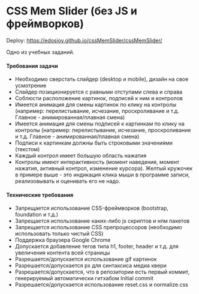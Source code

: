 # CSS Mem Slider (без JS и фреймворков)

Deploy: https://edosjoy.github.io/cssMemSlider/cssMemSlider/

Одно из учебных заданий.

#### Требования задачи
* Необходимо сверстать слайдер (desktop и mobile), дизайн на свое усмотрение
* Слайдер позиционируется с равными отступами слева и справа
* Соблюсти расположение картинок, подписей к ним и контролов
* Имеется анимация для смены картинок по клику на контролы (например: перелистывание, исчезание, проскроливание и т.д. Главное - анимированная/плавная смена)
* Имеется анимация для смены подписей к картинкам по клику на контролы (например: перелистывание, исчезание, проскроливание и т.д. Главное - анимированная/плавная смена)
* Подписи к картинкам должны быть строковыми значениями (текстом)
* Каждый контрол имеет большую область нажатия
* Контролы имеют интерактивность (момент наведения, момент нажатия, активный контрол, изменение курсора). Желтый кружочек в примере выше - это индикация клика мыши в программе записи, реализовывать и оценивать его не надо.

#### Технические требования
* Запрещается использование CSS-фреймворков (bootstrap, foundation и т.д.)
* Запрещается использование каких-либо js скриптов и нпм пакетов
* Запрещается использование CSS препроцессоров (необходимо использовать только чистый CSS)
* Поддержка браузера Google Chrome
* Допускается добавление тегов типа h1, footer, header и т.д. для увеличения контента всей страницы
* Разрешается/допускается использование gif картинок
* Разрешается/допускается px для синтаксиса медиа квери
* Разрешается/допускается, что в репозитории есть первый коммит, генерируемый автоматически гитхабом Initial commit
* Разрешается/допускается использование reset.css и normalize.css
